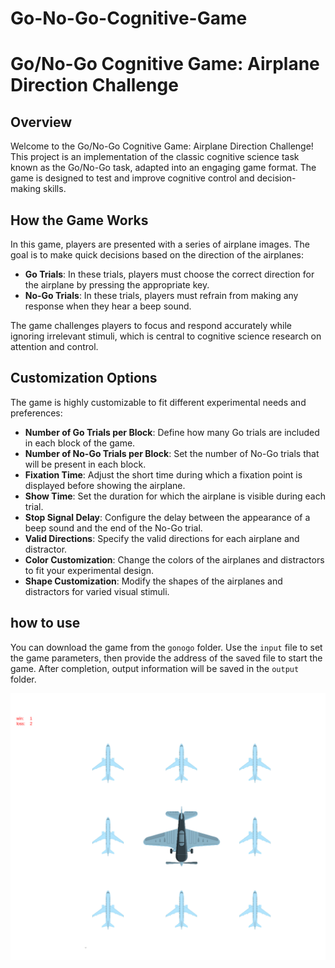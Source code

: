 # Go-No-Go-Cognitive-Game


# Go/No-Go Cognitive Game: Airplane Direction Challenge

## Overview

Welcome to the Go/No-Go Cognitive Game: Airplane Direction Challenge! This project is an implementation of the classic cognitive science task known as the Go/No-Go task, adapted into an engaging game format. The game is designed to test and improve cognitive control and decision-making skills.

## How the Game Works

In this game, players are presented with a series of airplane images. The goal is to make quick decisions based on the direction of the airplanes:

- **Go Trials**: In these trials, players must choose the correct direction for the airplane by pressing the appropriate key.
- **No-Go Trials**: In these trials, players must refrain from making any response when they hear a beep sound.

The game challenges players to focus and respond accurately while ignoring irrelevant stimuli, which is central to cognitive science research on attention and control.

## Customization Options

The game is highly customizable to fit different experimental needs and preferences:


- **Number of Go Trials per Block**: Define how many Go trials are included in each block of the game.
- **Number of No-Go Trials per Block**: Set the number of No-Go trials that will be present in each block.
- **Fixation Time**: Adjust the short time during which a fixation point is displayed before showing the airplane.
- **Show Time**: Set the duration for which the airplane is visible during each trial.
- **Stop Signal Delay**: Configure the delay between the appearance of a beep sound and the end of the No-Go trial.
- **Valid Directions**: Specify the valid directions for each airplane and distractor.
- **Color Customization**: Change the colors of the airplanes and distractors to fit your experimental design.
- **Shape Customization**: Modify the shapes of the airplanes and distractors for varied visual stimuli.

## how to use
You can download the game from the `gonogo` folder. Use the `input` file to set the game parameters, then provide the address of the saved file to start the game. After completion, output information will be saved in the `output` folder.

![Description of the image](PIC.png)
